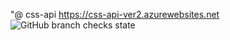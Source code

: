 "@ css-api https://css-api-ver2.azurewebsites.net
![GitHub branch checks state](https://img.shields.io/github/checks-status/css-saler-system/css-api/develop?color=green&label=State)